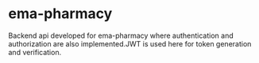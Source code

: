 # ema-pharmacy
Backend api developed for ema-pharmacy where authentication and authorization are also implemented.JWT is used here for token generation and verification.
